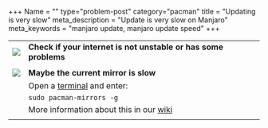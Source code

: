 +++
Name = ""
type="problem-post"
category="pacman"
title = "Updating is very slow"
meta_description = "Update is very slow on Manjaro"
meta_keywords = "manjaro update, manjaro update speed"
+++

|   |   |
|---|---|
| <img class="icon" src="/img/actions/question.svg"> | **Check if your internet is not unstable or has some problems** |
|   |   |
| <img class="icon" src="/img/actions/warning.svg"> | **Maybe the current mirror is slow** |
|   | Open a [terminal](/support/commonproblems/howtoterminal) and enter: |
|   | `sudo pacman-mirrors -g` |
|   | More information about this in our [wiki](https://wiki.manjaro.org/index.php?title=Manjaro_Mirrors) |
|   |   |
